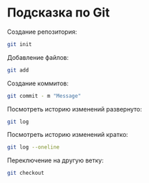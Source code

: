 # Подсказка по Git

Создание репозитория:
```sh
git init
```

Добавление файлов:
```sh
git add
```

Создание коммитов:
```sh
git commit - m "Message"
```

Посмотреть историю изменений развернуто:
```sh
git log
```

Посмотреть историю изменений кратко:
```sh
git log --oneline
```

Переключение на другую ветку:
```sh
git checkout
```